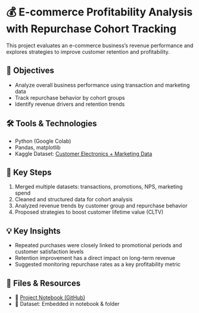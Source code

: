 # 💰 E-commerce Profitability Analysis with Repurchase Cohort Tracking

This project evaluates an e-commerce business’s revenue performance and explores strategies to improve customer retention and profitability.

## 🎯 Objectives

- Analyze overall business performance using transaction and marketing data
- Track repurchase behavior by cohort groups
- Identify revenue drivers and retention trends

## 🛠 Tools & Technologies

- Python (Google Colab)
- Pandas, matplotlib
- Kaggle Dataset: [Customer Electronics + Marketing Data](https://github.com/videpurple/portfolio/blob/main/%EC%82%AC%EC%97%85%EB%B6%84%EC%84%9D/Notebook/%ED%8C%80%ED%94%84%EB%A1%9C%EC%A0%9D%ED%8A%B8_%EC%82%AC%EC%97%85%EB%B6%84%EC%84%9D_%EC%9D%B4%EB%B3%B4%EB%9D%BC.ipynb)

## 🧪 Key Steps

1. Merged multiple datasets: transactions, promotions, NPS, marketing spend
2. Cleaned and structured data for cohort analysis
3. Analyzed revenue trends by customer group and repurchase behavior
4. Proposed strategies to boost customer lifetime value (CLTV)

## 💡 Key Insights

- Repeated purchases were closely linked to promotional periods and customer satisfaction levels
- Retention improvement has a direct impact on long-term revenue
- Suggested monitoring repurchase rates as a key profitability metric

## 🔗 Files & Resources

- 📎 [Project Notebook (GitHub)](https://github.com/videpurple/portfolio/blob/main/%EC%82%AC%EC%97%85%EB%B6%84%EC%84%9D/Notebook/%ED%8C%80%ED%94%84%EB%A1%9C%EC%A0%9D%ED%8A%B8_%EC%82%AC%EC%97%85%EB%B6%84%EC%84%9D_%EC%9D%B4%EB%B3%B4%EB%9D%BC.ipynb)
- 🧾 Dataset: Embedded in notebook & folder
